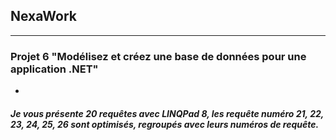 ## NexaWork
***
### Projet 6  "Modélisez et créez une base de données pour une application .NET"
*
##### Je vous présente 20 requêtes avec LINQPad 8, les requête numéro 21, 22, 23, 24, 25, 26 sont optimisés, regroupés avec leurs numéros de requête. 
